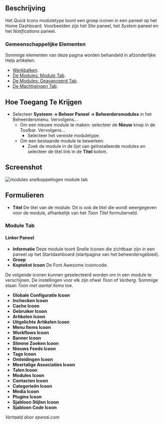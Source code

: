 <!-- Filename: Help4.x:Admin_Modules:_Quick_Icons  / Display title: Modules: Snelle Iconen -->

## Beschrijving

Het *Quick Icons* moduletype toont een groep iconen in een paneel op het 
Home Dashboard. Voorbeelden zijn het *Site* paneel, het *System* paneel en het
*Notifications* paneel.

### Gemeenschappelijke Elementen

Sommige elementen van deze pagina worden behandeld in afzonderlijke Help artikelen:

* [Werkbalken](jdocmanual?article=help/common-elements/toolbars).
* [De Modules: Module Tab](jdocmanual?article=help/modules/modules-module-tab).
* [De Modules: Geavanceerd Tab](jdocmanual?article=help/modules/modules-advanced-tab).
* [De Machtigingen Tab](jdocmanual?article=help/common-elements/edit-permissions).

## Hoe Toegang Te Krijgen

- Selecteer **Systeem → Beheer Paneel → Beheerdersmodules** in het
  Beheerdersmenu. Vervolgens...
  - Om een nieuwe module te maken: selecteer de **Nieuw** knop in de 
    Toolbar. Vervolgens...
    - Selecteer het vereiste moduletype.
  - Om een bestaande module te bewerken:
    - Zoek de module in de lijst van geïnstalleerde modules en selecteer de
      titel link in de **Titel** kolom.

## Screenshot

![modules snelkoppelingen module tab](../../../nl/images/modules-admin/modules-quick-icons-module-tab.png)

## Formulieren

- **Titel** De titel van de module. Dit is ook de titel die wordt weergegeven
  voor de module, afhankelijk van het *Toon Titel* formulierveld.

### Module Tab

#### Linker Paneel

- **Informatie** Deze module toont Snelle Iconen die zichtbaar zijn in een paneel
  op het Startdashboard (startpagina van het beheerdersgebied).
- **Groep**
- **Koptekst Icoon** De Font Awesome icooncode.

De volgende iconen kunnen geselecteerd worden om in een module te verschijnen.
De instellingen voor elk zijn ofwel *Toon* of *Verberg*. Sommige staan *Toon met aantal items* toe.

- **Globale Configuratie Icoon**
- **Inchecken Icoon**
- **Cache Icoon**
- **Gebruiker Icoon**
- **Artikelen Icoon**
- **Uitgelichte Artikelen Icoon**
- **Menu Items Icoon**
- **Workflows Icoon**
- **Banner Icoon**
- **Slimme Zoeken Icoon**
- **Nieuws Feeds Icoon**
- **Tags Icoon**
- **Omleidingen Icoon**
- **Meertalige Associaties Icoon**
- **Talen Icoon**
- **Modules Icoon**
- **Contacten Icoon**
- **Categorieën Icoon**
- **Media Icoon**
- **Plugins Icoon**
- **Sjabloon Stijlen Icoon**
- **Sjabloon Code Icoon**

*Vertaald door openai.com*

